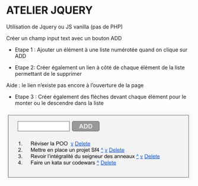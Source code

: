 # ATELIER JQUERY

Utilisation de Jquery ou JS vanilla (pas de PHP)

Créer un champ input text avec un bouton ADD

* Etape 1 : Ajouter un élément à une liste numérotée quand on clique sur ADD

* Etape 2: Créer également un lien à côté de chaque élément de la liste permettant de le supprimer 

Aide : le lien n’existe pas encore à l’ouverture de la page

* Etape 3 : Créer également des flèches devant chaque élément pour le monter ou le descendre dans la liste

![picture](atelierJQUERY.png)